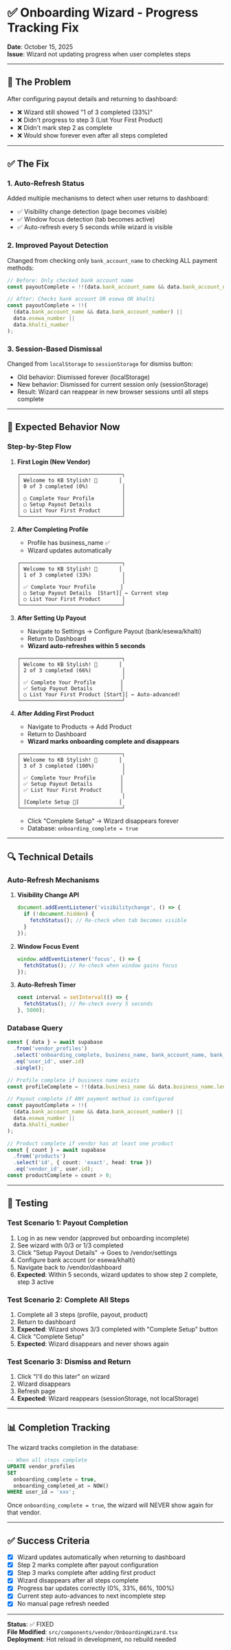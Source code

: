 # ✅ Onboarding Wizard - Progress Tracking Fix

**Date**: October 15, 2025  
**Issue**: Wizard not updating progress when user completes steps

---

## 🐛 The Problem

After configuring payout details and returning to dashboard:
- ❌ Wizard still showed "1 of 3 completed (33%)"
- ❌ Didn't progress to step 3 (List Your First Product)
- ❌ Didn't mark step 2 as complete
- ❌ Would show forever even after all steps completed

---

## ✅ The Fix

### 1. **Auto-Refresh Status**
Added multiple mechanisms to detect when user returns to dashboard:
- ✅ Visibility change detection (page becomes visible)
- ✅ Window focus detection (tab becomes active)
- ✅ Auto-refresh every 5 seconds while wizard is visible

### 2. **Improved Payout Detection**
Changed from checking only `bank_account_name` to checking ALL payment methods:
```typescript
// Before: Only checked bank account name
const payoutComplete = !!(data.bank_account_name && data.bank_account_name.length > 0);

// After: Checks bank account OR esewa OR khalti
const payoutComplete = !!(
  (data.bank_account_name && data.bank_account_number) ||
  data.esewa_number ||
  data.khalti_number
);
```

### 3. **Session-Based Dismissal**
Changed from `localStorage` to `sessionStorage` for dismiss button:
- Old behavior: Dismissed forever (localStorage)
- New behavior: Dismissed for current session only (sessionStorage)
- Result: Wizard can reappear in new browser sessions until all steps complete

---

## 🎯 Expected Behavior Now

### Step-by-Step Flow

1. **First Login (New Vendor)**
   ```
   ┌─────────────────────────────────┐
   │ Welcome to KB Stylish! 🎉       │
   │ 0 of 3 completed (0%)           │
   │                                 │
   │ ○ Complete Your Profile         │
   │ ○ Setup Payout Details          │
   │ ○ List Your First Product       │
   └─────────────────────────────────┘
   ```

2. **After Completing Profile**
   - Profile has business_name ✅
   - Wizard updates automatically
   ```
   ┌─────────────────────────────────┐
   │ Welcome to KB Stylish! 🎉       │
   │ 1 of 3 completed (33%)          │
   │                                 │
   │ ✅ Complete Your Profile        │
   │ ○ Setup Payout Details  [Start]│ ← Current step
   │ ○ List Your First Product       │
   └─────────────────────────────────┘
   ```

3. **After Setting Up Payout**
   - Navigate to Settings → Configure Payout (bank/esewa/khalti)
   - Return to Dashboard
   - **Wizard auto-refreshes within 5 seconds**
   ```
   ┌─────────────────────────────────┐
   │ Welcome to KB Stylish! 🎉       │
   │ 2 of 3 completed (66%)          │
   │                                 │
   │ ✅ Complete Your Profile        │
   │ ✅ Setup Payout Details         │
   │ ○ List Your First Product [Start]│ ← Auto-advanced!
   └─────────────────────────────────┘
   ```

4. **After Adding First Product**
   - Navigate to Products → Add Product
   - Return to Dashboard
   - **Wizard marks onboarding complete and disappears**
   ```
   ┌─────────────────────────────────┐
   │ Welcome to KB Stylish! 🎉       │
   │ 3 of 3 completed (100%)         │
   │                                 │
   │ ✅ Complete Your Profile        │
   │ ✅ Setup Payout Details         │
   │ ✅ List Your First Product      │
   │                                 │
   │ [Complete Setup 🚀]             │
   └─────────────────────────────────┘
   ```
   
   - Click "Complete Setup" → Wizard disappears forever
   - Database: `onboarding_complete = true`

---

## 🔍 Technical Details

### Auto-Refresh Mechanisms

1. **Visibility Change API**
   ```typescript
   document.addEventListener('visibilitychange', () => {
     if (!document.hidden) {
       fetchStatus(); // Re-check when tab becomes visible
     }
   });
   ```

2. **Window Focus Event**
   ```typescript
   window.addEventListener('focus', () => {
     fetchStatus(); // Re-check when window gains focus
   });
   ```

3. **Auto-Refresh Timer**
   ```typescript
   const interval = setInterval(() => {
     fetchStatus(); // Re-check every 5 seconds
   }, 5000);
   ```

### Database Query
```typescript
const { data } = await supabase
  .from('vendor_profiles')
  .select('onboarding_complete, business_name, bank_account_name, bank_account_number, esewa_number, khalti_number, user_id')
  .eq('user_id', user.id)
  .single();

// Profile complete if business name exists
const profileComplete = !!(data.business_name && data.business_name.length > 0);

// Payout complete if ANY payment method is configured
const payoutComplete = !!(
  (data.bank_account_name && data.bank_account_number) ||
  data.esewa_number ||
  data.khalti_number
);

// Product complete if vendor has at least one product
const { count } = await supabase
  .from('products')
  .select('id', { count: 'exact', head: true })
  .eq('vendor_id', user.id);
const productComplete = count > 0;
```

---

## 🧪 Testing

### Test Scenario 1: Payout Completion
1. Log in as new vendor (approved but onboarding incomplete)
2. See wizard with 0/3 or 1/3 completed
3. Click "Setup Payout Details" → Goes to /vendor/settings
4. Configure bank account (or esewa/khalti)
5. Navigate back to /vendor/dashboard
6. **Expected**: Within 5 seconds, wizard updates to show step 2 complete, step 3 active

### Test Scenario 2: Complete All Steps
1. Complete all 3 steps (profile, payout, product)
2. Return to dashboard
3. **Expected**: Wizard shows 3/3 completed with "Complete Setup" button
4. Click "Complete Setup"
5. **Expected**: Wizard disappears and never shows again

### Test Scenario 3: Dismiss and Return
1. Click "I'll do this later" on wizard
2. Wizard disappears
3. Refresh page
4. **Expected**: Wizard reappears (sessionStorage, not localStorage)

---

## 📊 Completion Tracking

The wizard tracks completion in the database:

```sql
-- When all steps complete
UPDATE vendor_profiles 
SET 
  onboarding_complete = true,
  onboarding_completed_at = NOW()
WHERE user_id = 'xxx';
```

Once `onboarding_complete = true`, the wizard will NEVER show again for that vendor.

---

## ✅ Success Criteria

- [x] Wizard updates automatically when returning to dashboard
- [x] Step 2 marks complete after payout configuration
- [x] Step 3 marks complete after adding first product
- [x] Wizard disappears after all steps complete
- [x] Progress bar updates correctly (0%, 33%, 66%, 100%)
- [x] Current step auto-advances to next incomplete step
- [x] No manual page refresh needed

---

**Status**: ✅ FIXED  
**File Modified**: `src/components/vendor/OnboardingWizard.tsx`  
**Deployment**: Hot reload in development, no rebuild needed
